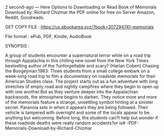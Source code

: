 2 second-ago — Here Options to Downloading or Read Book of Memorials Download by: Richard Chizmar the PDF online for free on Server Amazon, Reddit, Goodreads.

GET COPY FILE : https://us.ebookarea.xyz/?book=207294741-memorials

File format : ePub, PDF, Kindle, AudioBook

SYNOPSIS :

A group of students encounter a supernatural terror while on a road trip through Appalachia in this chilling new novel from the New York Times bestselling author of the ?unforgettable and scary? (Harlan Coben) Chasing the Boogeyman.1983: Three students from a small college embark on a week-long road trip to film a documentary on roadside memorials for their American Studies class. The project starts out as a fun adventure with long stretches of empty road and nightly campfires where they begin to open up with one another.But as they venture deeper into the Appalachian backwoods, the atmosphere begins to darken. They notice more and more of the memorials feature a strange, unsettling symbol hinting at a sinister secret. Paranoia sets in when it appears they are being followed. Their vehicle is tampered with overnight and some of the locals appear to be anything but welcoming. Before long, the students can?t help but wonder if these roadside deaths were really random accidents?or is# -PDF-Memorials-Download-by-Richard-Chizmar
